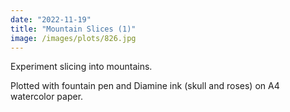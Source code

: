 ```yaml
---
date: "2022-11-19"
title: "Mountain Slices (1)"
image: /images/plots/826.jpg
---
```


Experiment slicing into mountains.

Plotted with fountain pen and Diamine ink (skull and roses) on A4 watercolor paper.